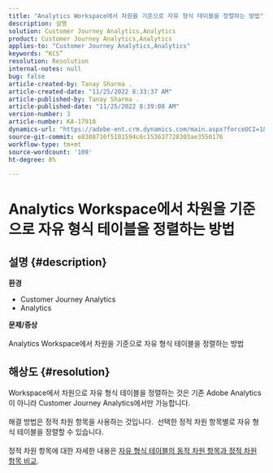 ```yaml
---
title: "Analytics Workspace에서 차원을 기준으로 자유 형식 테이블을 정렬하는 방법"
description: 설명
solution: Customer Journey Analytics,Analytics
product: Customer Journey Analytics,Analytics
applies-to: "Customer Journey Analytics,Analytics"
keywords: “KCS”
resolution: Resolution
internal-notes: null
bug: false
article-created-by: Tanay Sharma .
article-created-date: "11/25/2022 8:33:37 AM"
article-published-by: Tanay Sharma .
article-published-date: "11/25/2022 8:39:08 AM"
version-number: 3
article-number: KA-17910
dynamics-url: "https://adobe-ent.crm.dynamics.com/main.aspx?forceUCI=1&pagetype=entityrecord&etn=knowledgearticle&id=c221f6d8-9b6c-ed11-9561-6045bd006e5a"
source-git-commit: e8308716f5101594c6c153637728303ae3550176
workflow-type: tm+mt
source-wordcount: '109'
ht-degree: 8%

---
```


# Analytics Workspace에서 차원을 기준으로 자유 형식 테이블을 정렬하는 방법

## 설명 {#description}

<b>환경</b>
- Customer Journey Analytics
- Analytics



<b>문제/증상</b><br><br>Analytics Workspace에서 차원을 기준으로 자유 형식 테이블을 정렬하는 방법<br>

## 해상도 {#resolution}

Workspace에서 차원으로 자유 형식 테이블을 정렬하는 것은 기존 Adobe Analytics이 아니라 Customer Journey Analytics에서만 가능합니다.<br> <br>해결 방법은 정적 차원 항목을 사용하는 것입니다.  선택한 정적 차원 항목별로 자유 형식 테이블을 정렬할 수 있습니다.<br> <br>정적 차원 항목에 대한 자세한 내용은 [자유 형식 테이블의 동적 차원 항목과 정적 차원 항목 비교](https://experienceleague.adobe.com/docs/analytics/analyze/analysis-workspace/visualizations/freeform-table/column-row-settings/manual-vs-dynamic-rows.html?lang=en).